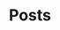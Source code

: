 ---
layout: articles
title: Posts
show_title: false
articles:
  data_source: site.posts
  show_excerpt: true
  show_readmore: true
  show_info: true
  reverse: false
permalink: /posts
---